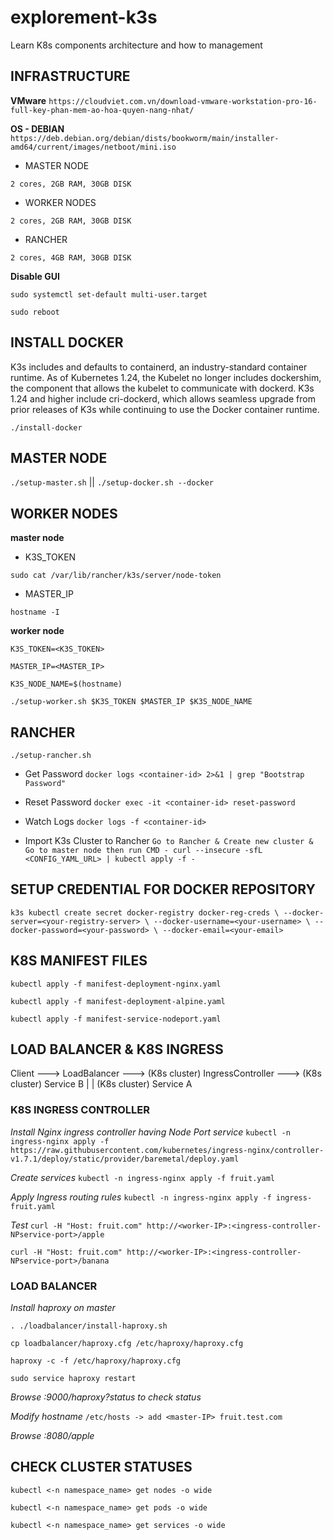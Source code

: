# explorement-k3s
Learn K8s components architecture and how to management

## INFRASTRUCTURE
**VMware** `https://cloudviet.com.vn/download-vmware-workstation-pro-16-full-key-phan-mem-ao-hoa-quyen-nang-nhat/`

**OS - DEBIAN** `https://deb.debian.org/debian/dists/bookworm/main/installer-amd64/current/images/netboot/mini.iso`
- MASTER NODE

`2 cores, 2GB RAM, 30GB DISK `

- WORKER NODES

`2 cores, 2GB RAM, 30GB DISK `

- RANCHER

`2 cores, 4GB RAM, 30GB DISK `

**Disable GUI**

`sudo systemctl set-default multi-user.target`

`sudo reboot`

## INSTALL DOCKER
K3s includes and defaults to containerd, an industry-standard container runtime. As of Kubernetes 1.24, the Kubelet no longer includes dockershim, the component that allows the kubelet to communicate with dockerd. K3s 1.24 and higher include cri-dockerd, which allows seamless upgrade from prior releases of K3s while continuing to use the Docker container runtime.

`./install-docker`

## MASTER NODE
`./setup-master.sh` || `./setup-docker.sh --docker`

## WORKER NODES
**master node**
- K3S_TOKEN

`sudo cat /var/lib/rancher/k3s/server/node-token`

- MASTER_IP

`hostname -I`

**worker node**

`K3S_TOKEN=<K3S_TOKEN>`

`MASTER_IP=<MASTER_IP>`

`K3S_NODE_NAME=$(hostname)`

`./setup-worker.sh $K3S_TOKEN $MASTER_IP $K3S_NODE_NAME`

## RANCHER
`./setup-rancher.sh`

- Get Password
`docker logs <container-id> 2>&1 | grep "Bootstrap Password"`

- Reset Password
`docker exec -it <container-id> reset-password`

- Watch Logs
`docker logs -f <container-id>`

- Import K3s Cluster to Rancher
`Go to Rancher & Create new cluster & Go to master node then run CMD - curl --insecure -sfL <CONFIG_YAML_URL> | kubectl apply -f -`

## SETUP CREDENTIAL FOR DOCKER REPOSITORY
`
k3s kubectl create secret docker-registry docker-reg-creds \
      --docker-server=<your-registry-server> \
      --docker-username=<your-username> \
      --docker-password=<your-password> \
      --docker-email=<your-email>
`

## K8S MANIFEST FILES
`kubectl apply -f manifest-deployment-nginx.yaml`

`kubectl apply -f manifest-deployment-alpine.yaml`

`kubectl apply -f manifest-service-nodeport.yaml`

## LOAD BALANCER & K8S INGRESS

Client ---> LoadBalancer ---> (K8s cluster) IngressController ---> (K8s cluster) Service B
                                    |
                                    |
                         (K8s cluster) Service A

### K8S INGRESS CONTROLLER
*Install Nginx ingress controller having Node Port service*
`kubectl -n ingress-nginx apply -f https://raw.githubusercontent.com/kubernetes/ingress-nginx/controller-v1.7.1/deploy/static/provider/baremetal/deploy.yaml`

*Create services*
`kubectl -n ingress-nginx apply -f fruit.yaml`

*Apply Ingress routing rules*
`kubectl -n ingress-nginx apply -f ingress-fruit.yaml`

*Test*
`curl -H "Host: fruit.com" http://<worker-IP>:<ingress-controller-NPservice-port>/apple`

`curl -H "Host: fruit.com" http://<worker-IP>:<ingress-controller-NPservice-port>/banana`

### LOAD BALANCER
*Install haproxy on master*

`. ./loadbalancer/install-haproxy.sh`

`cp loadbalancer/haproxy.cfg /etc/haproxy/haproxy.cfg` 

`haproxy -c -f /etc/haproxy/haproxy.cfg`

`sudo service haproxy restart`

*Browse <master-IP>:9000/haproxy?status  to check status*

*Modify hostname*
`/etc/hosts -> add <master-IP> fruit.test.com`

*Browse <master-IP>:8080/apple*

## CHECK CLUSTER STATUSES
`kubectl <-n namespace_name> get nodes -o wide`

`kubectl <-n namespace_name> get pods -o wide`

`kubectl <-n namespace_name> get services -o wide`